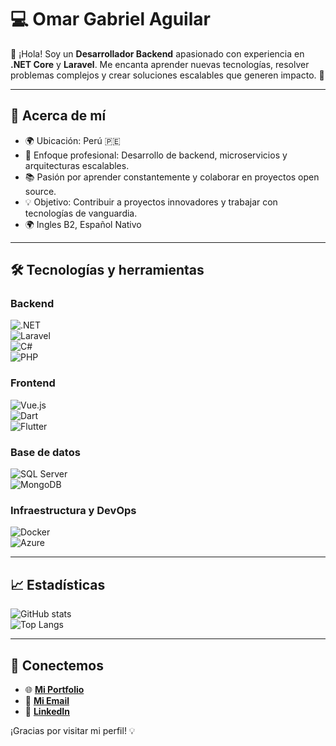 # 💻 Omar Gabriel Aguilar

👋 ¡Hola! Soy un **Desarrollador Backend** apasionado con experiencia en **.NET Core** y **Laravel**. Me encanta aprender nuevas tecnologías, resolver problemas complejos y crear soluciones escalables que generen impacto. 🚀  

---

## 🚀 Acerca de mí  
- 🌍 Ubicación: Perú 🇵🇪  
- 🎯 Enfoque profesional: Desarrollo de backend, microservicios y arquitecturas escalables.  
- 📚 Pasión por aprender constantemente y colaborar en proyectos open source.  
- 💡 Objetivo: Contribuir a proyectos innovadores y trabajar con tecnologías de vanguardia.
- 🌍 Ingles B2, Español Nativo

---

## 🛠️ Tecnologías y herramientas  
### Backend  
![.NET](https://img.shields.io/badge/.NET-512BD4?style=for-the-badge&logo=dotnet&logoColor=white)  
![Laravel](https://img.shields.io/badge/Laravel-FF2D20?style=for-the-badge&logo=laravel&logoColor=white)  
![C#](https://img.shields.io/badge/C%23-239120?style=for-the-badge&logo=c-sharp&logoColor=white)  
![PHP](https://img.shields.io/badge/PHP-777BB4?style=for-the-badge&logo=php&logoColor=white)  

### Frontend  
![Vue.js](https://img.shields.io/badge/Vue.js-35495E?style=for-the-badge&logo=vuedotjs&logoColor=4FC08D)  
![Dart](https://img.shields.io/badge/Dart-0175C2?style=for-the-badge&logo=dart&logoColor=white)  
![Flutter](https://img.shields.io/badge/Flutter-02569B?style=for-the-badge&logo=flutter&logoColor=white)  

### Base de datos  
![SQL Server](https://img.shields.io/badge/SQL_Server-CC2927?style=for-the-badge&logo=microsoft-sql-server&logoColor=white)  
![MongoDB](https://img.shields.io/badge/MongoDB-47A248?style=for-the-badge&logo=mongodb&logoColor=white)  

### Infraestructura y DevOps  
![Docker](https://img.shields.io/badge/Docker-2496ED?style=for-the-badge&logo=docker&logoColor=white)  
![Azure](https://img.shields.io/badge/Azure-0078D4?style=for-the-badge&logo=microsoft-azure&logoColor=white)  

---

## 📈 Estadísticas  
![GitHub stats](https://github-readme-stats.vercel.app/api?username=tu_usuario&show_icons=true&theme=radical)  
![Top Langs](https://github-readme-stats.vercel.app/api/top-langs/?username=tu_usuario&layout=compact&theme=radical)  

---

## 🤝 Conectemos  
- 🌐 **[Mi Portfolio](https://github.com/omargabrielaguilar)**  
- 📧 **[Mi Email](mailto:omareegab@gmail.com)**  
- 💼 **[LinkedIn](https://www.linkedin.com/in/omargabrielaguilar/)**  

¡Gracias por visitar mi perfil! 💡

